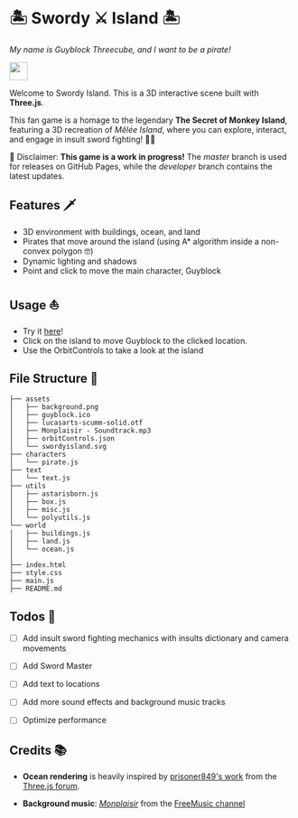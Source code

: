# 🏝️ Swordy ⚔️ Island 🏝️

*My name is Guyblock Threecube, and I want to be a pirate!*

<div align="left">
  <img src="assets/guyblock.ico" width="32">
</div>


Welcome to Swordy Island. This is a 3D interactive scene built with **Three.js**.

This fan game is a homage to the legendary **The Secret of Monkey Island**, featuring a 3D recreation of *Mêlée Island*, where you can explore, interact, and engage in insult sword fighting! 🏴‍☠️

🧌 Disclaimer: **This game is a work in progress!** The *master* branch is used for releases on GitHub Pages, while the *developer* branch contains the latest updates.

## Features 🗡️

- 3D environment with buildings, ocean, and land
- Pirates that move around the island (using A* algorithm inside a non-convex polygon 🤓)
- Dynamic lighting and shadows
- Point and click to move the main character, Guyblock

## Usage ⛵

- Try it [here](https://alvarofergar.github.io/swordy-island/)!
- Click on the island to move Guyblock to the clicked location.
- Use the OrbitControls to take a look at the island

## File Structure 📁

```
├── assets
│   ├── background.png
│   ├── guyblock.ico
│   ├── lucasarts-scumm-solid.otf
│   ├── Monplaisir - Soundtrack.mp3
│   ├── orbitControls.json
│   └── swordyisland.svg
├── characters
│   └── pirate.js
├── text
│   └── text.js
├── utils
│   ├── astarisborn.js
│   ├── box.js
│   ├── misc.js
│   └── polyutils.js
└── world
│   ├── buildings.js
│   ├── land.js
│   └── ocean.js
│
├── index.html
├── style.css
├── main.js
├── README.md

```

## Todos 🐒

- [ ] Add insult sword fighting mechanics with insults dictionary and camera movements
- [ ] Add Sword Master
- [ ] Add text to locations
- [ ] Add more sound effects and background music tracks
- [ ] Optimize performance


## Credits 📚

- **Ocean rendering** is heavily inspired by [prisoner849's work](https://jsfiddle.net/prisoner849/79z8jyLk/) from the [Three.js forum](https://discourse.threejs.org/t/low-poly-ocean-water/33513/7).

- **Background music**: [*Monplaisir*](https://www.youtube.com/watch?v=Ddrs6FXIJ-g&list=PLs0Tb3hSGtOfbBtAu3obXYHvwnxRXI8C8) from the [FreeMusic channel](https://www.youtube.com/channel/UC-t0mtx38daJoDMoiWrmIaw/about)
